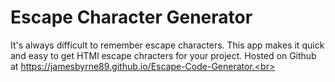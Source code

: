# Escape Character Generator
It's always difficult to remember escape characters. This app makes it quick and easy to get HTMl escape chracters for your project.
Hosted on Github at https://jamesbyrne89.github.io/Escape-Code-Generator.<br>

